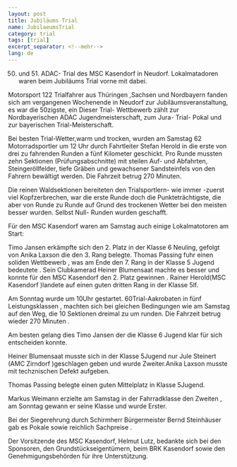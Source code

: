 ```yaml
---
layout: post
title: Jubiläums Trial
name: JubilaeumsTrial
category: trial
tags: [trial]
excerpt_separator: <!--mehr-->
lang: de
---
```


50. und 51. ADAC- Trial des MSC Kasendorf in Neudorf. Lokalmatadoren waren beim Jubiläums Trial vorne mit dabei.

<!--mehr-->

Motorsport   122  Trialfahrer aus Thüringen ,Sachsen und Nordbayern fanden sich am vergangenen Wochenende in Neudorf zur Jubiläumsveranstaltung, es war die 50zigste, ein  Dieser Trial- Wettbewerb zählt zur Nordbayerischen ADAC Jugendmeisterschaft, zum  Jura- Trial- Pokal und zur bayerischen Trial-Meisterschaft.

Bei besten Trial-Wetter,warm und trocken, wurden am Samstag  62 Motorradsportler um 12 Uhr  durch Fahrtleiter Stefan Herold in die erste von drei zu fahrenden Runden a fünf Kilometer geschickt. Pro Runde mussten zehn Sektionen (Prüfungsabschnitte) mit steilen Auf- und Abfahrten, Steingeröllfelder, tiefe Gräben und gewachsener Sandsteinfels von den Fahrern bewältigt werden. Die Fahrzeit betrug 270 Minuten.

Die reinen Waldsektionen bereiteten den Trialsportlern- wie immer -zuerst viel Kopfzerbrechen, war die erste Runde doch die Punkteträchtigste, die aber von Runde zu Runde auf Grund des trockenen Wetter bei den meisten besser wurden. Selbst Null- Runden wurden geschafft.

Für den MSC Kasendorf waren am Samstag auch einige Lokalmatotoren am Start:

Timo Jansen erkämpfte sich den 2. Platz  in der Klasse 6 Neuling, gefolgt von Anika Laxson die den 3. Rang belegte.  Thomas Passing fuhr einen soliden Wettbewerb , was am Ende den 7. Rang in der Klasse 5 Jugend bedeutete . Sein Clubkamerad Heiner Blumensaat machte es besser und konnte  für den MSC Kasendorf den 2. Platz gewinnen .  Rainer Herold(MSC Kasendorf  )landete auf einen guten dritten Rang in der Klasse 5lf.

Am Sonntag wurde um 10Uhr gestartet. 60Trial-Aakrobaten in fünf Leistungsklassen , machten sich bei gleichen Bedingungen wie am Samstag auf den Weg, die 10 Sektionen dreimal zu um runden. Die Fahrzeit betrug wieder 270 Minuten .

Am  besten gelang dies Timo Jansen der die Klasse 6 Jugend klar für sich entscheiden konnte.

Heiner Blumensaat musste sich in der Klasse 5Jugend nur Jule Steinert (AMC Zirndorf )geschlagen geben und wurde Zweiter.Anika Laxson musste mit techznischen Defekt aufgeben.

Thomas Passing belegte einen guten Mittelplatz in Klasse 5Jugend.

Markus Weimann erzielte am Samstag in der Fahrradklasse den Zweiten , am Sonntag gewann er seine Klasse und wurde Erster.

Bei der Siegerehrung durch Schirmherr Bürgermeister Bernd Steinhäuser  gab es Pokale sowie reichlich Sachpreise .

Der Vorsitzende des MSC Kasendorf, Helmut Lutz, bedankte sich bei den Sponsoren, den Grundstückseigentümern, beim BRK Kasendorf sowie den Genehmigungsbehörden für ihre Unterstützung.
